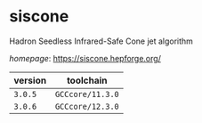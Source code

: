 # siscone

Hadron Seedless Infrared-Safe Cone jet algorithm

*homepage*: <https://siscone.hepforge.org/>

version | toolchain
--------|----------
``3.0.5`` | ``GCCcore/11.3.0``
``3.0.6`` | ``GCCcore/12.3.0``
